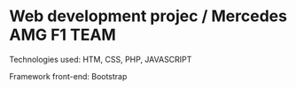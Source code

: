 # Web development projec / Mercedes AMG F1 TEAM

Technologies used: HTM, CSS, PHP, JAVASCRIPT

Framework front-end: Bootstrap

